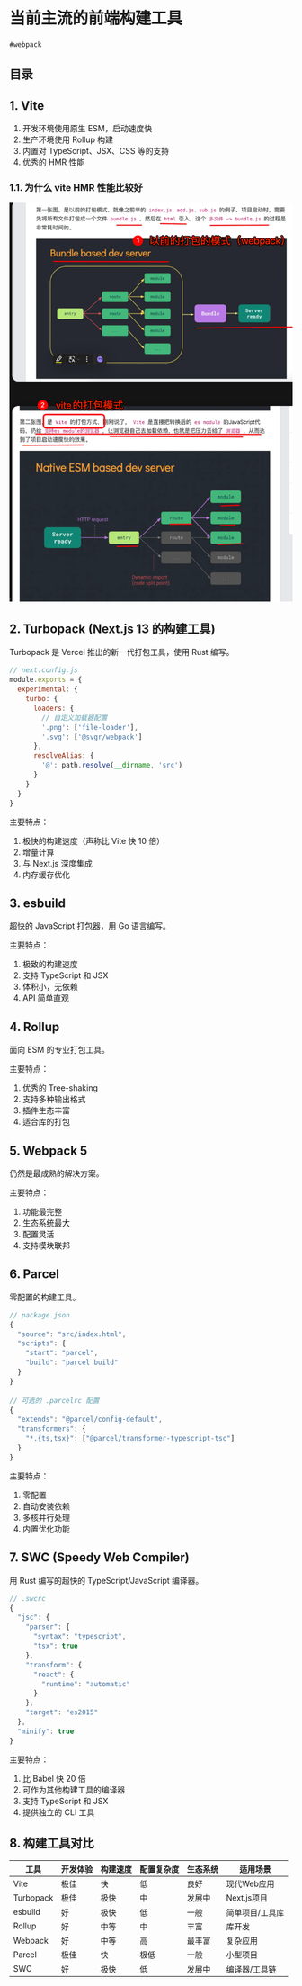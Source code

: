 
# 当前主流的前端构建工具

`#webpack` 


## 目录
<!-- toc -->
 ## 1. Vite 

1. 开发环境使用原生 ESM，启动速度快
2. 生产环境使用 Rollup 构建
3. 内置对 TypeScript、JSX、CSS 等的支持
4. 优秀的 HMR 性能

### 1.1. 为什么 vite HMR 性能比较好

![图片&文件](./files/20241101-33.png)
## 2. Turbopack (Next.js 13 的构建工具)

Turbopack 是 Vercel 推出的新一代打包工具，使用 Rust 编写。

```javascript
// next.config.js
module.exports = {
  experimental: {
    turbo: {
      loaders: {
        // 自定义加载器配置
        '.png': ['file-loader'],
        '.svg': ['@svgr/webpack']
      },
      resolveAlias: {
        '@': path.resolve(__dirname, 'src')
      }
    }
  }
}
```

主要特点：

1. 极快的构建速度（声称比 Vite 快 10 倍）
2. 增量计算
3. 与 Next.js 深度集成
4. 内存缓存优化

## 3. esbuild

超快的 JavaScript 打包器，用 Go 语言编写。

主要特点：
1. 极致的构建速度
2. 支持 TypeScript 和 JSX
3. 体积小，无依赖
4. API 简单直观

## 4. Rollup

面向 ESM 的专业打包工具。

主要特点：
1. 优秀的 Tree-shaking
2. 支持多种输出格式
3. 插件生态丰富
4. 适合库的打包

## 5. Webpack 5

仍然是最成熟的解决方案。

主要特点：
1. 功能最完整
2. 生态系统最大
3. 配置灵活
4. 支持模块联邦

## 6. Parcel

零配置的构建工具。

```javascript
// package.json
{
  "source": "src/index.html",
  "scripts": {
    "start": "parcel",
    "build": "parcel build"
  }
}

// 可选的 .parcelrc 配置
{
  "extends": "@parcel/config-default",
  "transformers": {
    "*.{ts,tsx}": ["@parcel/transformer-typescript-tsc"]
  }
}
```

主要特点：
1. 零配置
2. 自动安装依赖
3. 多核并行处理
4. 内置优化功能

## 7. SWC (Speedy Web Compiler)

用 Rust 编写的超快的 TypeScript/JavaScript 编译器。

```javascript
// .swcrc
{
  "jsc": {
    "parser": {
      "syntax": "typescript",
      "tsx": true
    },
    "transform": {
      "react": {
        "runtime": "automatic"
      }
    },
    "target": "es2015"
  },
  "minify": true
}
```

主要特点：
1. 比 Babel 快 20 倍
2. 可作为其他构建工具的编译器
3. 支持 TypeScript 和 JSX
4. 提供独立的 CLI 工具

## 8. 构建工具对比

| 工具 | 开发体验 | 构建速度 | 配置复杂度 | 生态系统 | 适用场景 |
|------|----------|----------|------------|----------|----------|
| Vite | 极佳 | 快 | 低 | 良好 | 现代Web应用 |
| Turbopack | 极佳 | 极快 | 中 | 发展中 | Next.js项目 |
| esbuild | 好 | 极快 | 低 | 一般 | 简单项目/工具库 |
| Rollup | 好 | 中等 | 中 | 丰富 | 库开发 |
| Webpack | 好 | 中等 | 高 | 最丰富 | 复杂应用 |
| Parcel | 极佳 | 快 | 极低 | 一般 | 小型项目 |
| SWC | 好 | 极快 | 低 | 发展中 | 编译器/工具链 |

